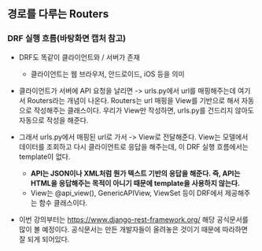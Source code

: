 ## 경로를 다루는 Routers


### DRF 실행 흐름(바탕화면 캡처 참고)
- DRF도 똑같이 클라이언트와 / 서버가 존재
  - 클라이언트는 웹 브라우저, 안드로이드, iOS 등을 의미 

- 클라이언트가 서버에 API 요청을 날리면 -> urls.py에서 url를 매핑해주는데 여기서 Routers라는 개념이 나온다. Routers는 url 매핑을 View를 기반으로 해서 자동으로 작성해주는 클래스이다. 우리가 View만 작성하면, urls.py를 건드리지 않아도 자동으로 작성을 해준다. 
- 그래서 urls.py에서 매핑된 url로 가서 -> View로 전달해준다. View는 모델에서 데이터를 조회하고 다시 클라이언트로 응답을 해주는데, 이 DRF 실행 흐름에서는 template이 없다. 
  - **API는 JSON이나 XML처럼 뭔가 텍스트 기반의 응답을 해준다. 즉, API는 HTML을 응답해주는 목적이 아니기 때문에 template을 사용하지 않는다.**
  - View는 @api_view(), GenericAPIView, ViewSet 등이 DRF에서 제공해주는 함수 클래스이다. 

- 이번 강의부터는 https://www.django-rest-framework.org/ 해당 공식문서를 많이 볼 예정이다. 공식문서는 만든 개발자들이 올려놓은 것이기 때문에 따라하면 잘 되게 되어있다. 

